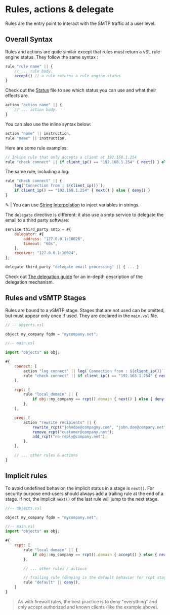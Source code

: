 # Rules, actions & delegate

Rules are the entry point to interact with the SMTP traffic at a user level.

## Overall Syntax

Rules and actions are quite similar except that rules must return a vSL rule engine status.
They follow the same syntax :

```js
rule "rule name" || {
    // ... rule body.
    accept() // a rule returns a rule engine status
}
```

Check out the [Status](api/Status.md) file to see which status you can use and what their effects are.

```js
action "action name" || {
    // ... action body.
}
```

You can also use the inline syntax below:

```js
action "name" || instruction,
rule "name" || instruction,
```

Here are some rule examples:

```js
// Inline rule that only accepts a client at 192.168.1.254
rule "check connect" || if client_ip() == "192.168.1.254" { next() } else { deny() }
```

The same rule, including a log:

```js
rule "check connect" || {
    log(`Connection from : ${client_ip()}`);
    if client_ip() == "192.168.1.254" { next() } else { deny() }
}
```

&#9998; | You can use [String Interpolation](https://rhai.rs/book/ref/strings-chars.html#string-interpolation) to inject variables in strings.

The `delegate` directive is different: it also use a smtp service to delegate the email to a third party software:

```js
service third_party smtp = #{
    delegator: #{
        address: "127.0.0.1:10026",
        timeout: "60s",
    },
    receiver: "127.0.0.1:10024",
};

delegate third_party "delegate email processing" || { ... }
```

Check out [The delegation guide](../../start/configuration/delegation.md) for an in-depth description of the delegation mechanism.

## Rules and vSMTP Stages

Rules are bound to a vSMTP stage. Stages that are not used can be omitted, but must appear only once if used. They are declared in the `main.vsl` file.

```js
// -- objects.vsl

object my_company fqdn = "mycompany.net";

//-- main.vsl

import "objects" as obj;

#{
    connect: [ 
        action "log connect" || log(`Connection from : ${client_ip()}`),
        rule "check connect" || if client_ip() == "192.168.1.254" { next() } else { deny() },
    ],

    rcpt: [
        rule "local_domain" || {
            if obj::my_company == rcpt().domain { next() } else { deny() }
        },
    ],

    preq: [
        action "rewrite recipients" || {
            rewrite_rcpt("johndoe@compagny.com", "john.doe@company.net");
            remove_rcpt("customer@company.net");
            add_rcpt("no-reply@company.net");
        },
    ],

    // ... other rules & actions
}
```

## Implicit rules

To avoid undefined behavior, the implicit status in a stage is `next()`.
For security purpose end-users should always add a trailing rule at the end of a stage. if not, the implicit `next()` of the last rule will jump to the next stage.

```js
//-- objects.vsl

object my_company fqdn = "mycompany.net";

//-- main.vsl
import "objects" as obj;

#{
    rcpt: [
        rule "local domain" || {
            if obj::my_company == rcpt().domain { accept() } else { next() }
        },

        // ... other rules / actions

        // Trailing rule (denying is the default behavior for rcpt stage)
        rule "default" || deny(),
    ]
}
```

> As with firewall rules, the best practice is to deny "everything" and only accept authorized and known clients (like the example above).
